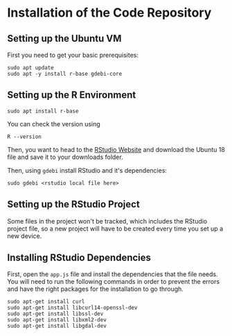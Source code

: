 # Installation of the Code Repository

## Setting up the Ubuntu VM

First you need to get your basic prerequisites:

```
sudo apt update
sudo apt -y install r-base gdebi-core
```

## Setting up the R Environment

```
sudo apt install r-base
```

You can check the version using 

```
R --version
```

Then, you want to head to the [RStudio Website](https://rstudio.com/products/rstudio/download/) and download the Ubuntu 18 file and save it to your downloads folder.

Then, using `gdebi` install RStudio and it's dependencies:

```
sudo gdebi <rstudio local file here>
```

## Setting up the RStudio Project

Some files in the project won't be tracked, which includes the RStudio project file, so a new project will have to be created every time you set up a new device.

## Installing RStudio Dependencies

First, open the `app.js` file and install the dependencies that the file needs. You will need to run the following commands in order to prevent the errors and have the right packages for the installation to go through.

```
sudo apt-get install curl
sudo apt-get install libcurl14-openssl-dev
sudo apt-get install libssl-dev
sudo apt-get install libxml2-dev
sudo apt-get install libgdal-dev
```
